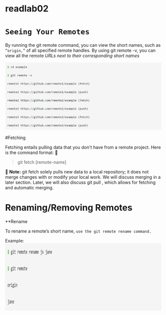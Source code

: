 # readlab02

# `Seeing Your Remotes`

By running the git remote command, you can view the short names, such as `“origin,”` of all specified remote handles.
By using git remote -v, you can view all the remote *URLs next to their corresponding short names*

![ex](see1.jpg)

#Fetching

Fetching entails pulling data that you don't have from a remote project. Here is the command format: 🌲

> git fetch [remote-name]

💢 **Note:** git fetch solely pulls new data to a local repository; it does not merge changes with or modify your local work. We will discuss merging in a later section. Later, we will also discuss git pull , which allows for fetching and automatic merging.

# Renaming/Removing Remotes

**Rename

To rename a remote’s short name, `use the git remote rename command.`

Example:
![ex2](see2.jpg)




